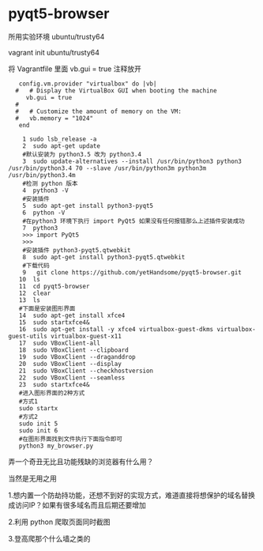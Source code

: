 # pyqt5-browser
  所用实验环境 ubuntu/trusty64
  
  vagrant init   ubuntu/trusty64
  
  将 Vagrantfile 里面 vb.gui = true 注释放开
```
   config.vm.provider "virtualbox" do |vb|
  #   # Display the VirtualBox GUI when booting the machine
     vb.gui = true
  #
  #   # Customize the amount of memory on the VM:
  #   vb.memory = "1024"
   end
```

```
    1 sudo lsb_release -a
    2  sudo apt-get update
    #默认安装为 python3.5 改为 python3.4
    3  sudo update-alternatives --install /usr/bin/python3 python3 /usr/bin/python3.4 70 --slave /usr/bin/python3m python3m /usr/bin/python3.4m
    #检测 python 版本
    4  python3 -V
    #安装插件
    5  sudo apt-get install python3-pyqt5
    6  python -V
    #在python3 环境下执行 import PyQt5 如果没有任何报错那么上述插件安装成功
    7  python3 
    >>> import PyQt5
    >>>
    #安装插件 python3-pyqt5.qtwebkit
    8  sudo apt-get install python3-pyqt5.qtwebkit
    #下载代码
    9   git clone https://github.com/yetHandsome/pyqt5-browser.git
   10  ls
   11  cd pyqt5-browser
   12  clear
   13  ls
   #下面是安装图形界面
   14  sudo apt-get install xfce4
   15  sudo startxfce4&
   16  sudo apt-get install -y xfce4 virtualbox-guest-dkms virtualbox-guest-utils virtualbox-guest-x11
   17  sudo VBoxClient-all
   18  sudo VBoxClient --clipboard
   19  sudo VBoxClient --draganddrop
   20  sudo VBoxClient --display
   21  sudo VBoxClient --checkhostversion
   22  sudo VBoxClient --seamless
   23  sudo startxfce4&
   #进入图形界面的2种方式
   #方式1
   sudo startx
   #方式2
   sudo init 5
   sudo init 6
   #在图形界面找到文件执行下面指令即可
   python3 my_browser.py
```
弄一个奇丑无比且功能残缺的浏览器有什么用？ 

当然是无用之用

1.想内置一个防劫持功能，还想不到好的实现方式，难道直接将想保护的域名替换成访问IP？如果有很多域名而且后期还要增加

2.利用 python 爬取页面同时截图

3.登高爬那个什么墙之类的



